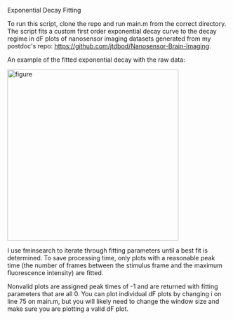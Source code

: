 Exponential Decay Fitting

To run this script, clone the repo and run main.m from the correct directory. 
The script fits a custom first order exponential decay curve to the decay regime in dF plots of nanosensor imaging datasets generated from my postdoc's repo: https://github.com/jtdbod/Nanosensor-Brain-Imaging.

An example of the fitted exponential decay with the raw data: 

<img width="390" alt="figure" src="https://user-images.githubusercontent.com/35041906/45930962-71daff80-bf1b-11e8-9d7c-b02208dfbe86.PNG">

I use fminsearch to iterate through fitting parameters until a best fit is determined. To save processing time, only plots with a reasonable peak time (the number of frames between the stimulus frame and the maximum fluorescence intensity) are fitted.

Nonvalid plots are assigned peak times of -1 and are returned with fitting
parameters that are all 0. You can plot individual dF plots by changing i
on line 75 on main.m, but you will likely need to change the window size and make sure you are plotting a valid dF plot.
